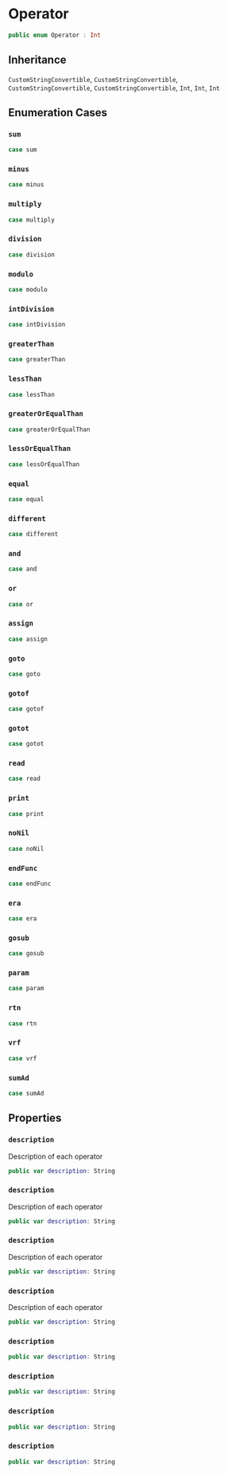 # Operator

``` swift
public enum Operator : Int 
```

## Inheritance

`CustomStringConvertible`, `CustomStringConvertible`, `CustomStringConvertible`, `CustomStringConvertible`, `Int`, `Int`, `Int`

## Enumeration Cases

### `sum`

``` swift
case sum
```

### `minus`

``` swift
case minus
```

### `multiply`

``` swift
case multiply
```

### `division`

``` swift
case division
```

### `modulo`

``` swift
case modulo
```

### `intDivision`

``` swift
case intDivision
```

### `greaterThan`

``` swift
case greaterThan
```

### `lessThan`

``` swift
case lessThan
```

### `greaterOrEqualThan`

``` swift
case greaterOrEqualThan
```

### `lessOrEqualThan`

``` swift
case lessOrEqualThan
```

### `equal`

``` swift
case equal
```

### `different`

``` swift
case different
```

### `and`

``` swift
case and
```

### `or`

``` swift
case or
```

### `assign`

``` swift
case assign
```

### `goto`

``` swift
case goto
```

### `gotof`

``` swift
case gotof
```

### `gotot`

``` swift
case gotot
```

### `read`

``` swift
case read
```

### `print`

``` swift
case print
```

### `noNil`

``` swift
case noNil
```

### `endFunc`

``` swift
case endFunc
```

### `era`

``` swift
case era
```

### `gosub`

``` swift
case gosub
```

### `param`

``` swift
case param
```

### `rtn`

``` swift
case rtn
```

### `vrf`

``` swift
case vrf
```

### `sumAd`

``` swift
case sumAd
```

## Properties

### `description`

Description of each operator

``` swift
public var description: String 
```

### `description`

Description of each operator

``` swift
public var description: String 
```

### `description`

Description of each operator

``` swift
public var description: String 
```

### `description`

Description of each operator

``` swift
public var description: String 
```

### `description`

``` swift
public var description: String 
```

### `description`

``` swift
public var description: String 
```

### `description`

``` swift
public var description: String 
```

### `description`

``` swift
public var description: String 
```
